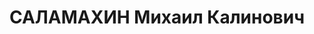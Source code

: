 ---
title: САЛАМАХИН Михаил Калинович
description: 'Род. в 1900, Омская обл. [Новосибирская обл.?], Татарский р-н, с. Ново-Михайловское,
  русский, обр.: незаконченное высшее военное. Проживал: г. Проскуров, ДНС [Дом начсостава?].
  Начальник штаба 3-го кавполка 1-й кавдивизии.

  Арестован 11.09.1937. Обв. в участии в военно-фашистском заговоре, ст.54-1б, 54-8-11
  УК УССР. Приговор: выездная сессия ВК ВС СССР, 25.11.1937 – ВМН. Расстрелян 25.11.1937.

  Реабилитирован 15.06.1967'
---